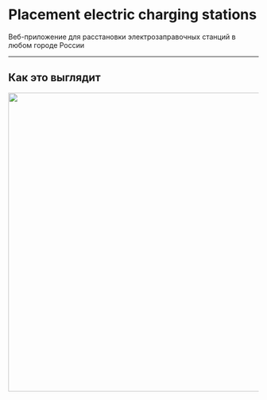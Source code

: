 # Placement electric charging stations
Веб-приложение для расстановки электрозаправочных станций в любом городе России

---

## Как это выглядит
<img width="600" src="https://github.com/user-attachments/assets/afa1a47e-a966-44af-8a3c-22bd2e9e6d44">


